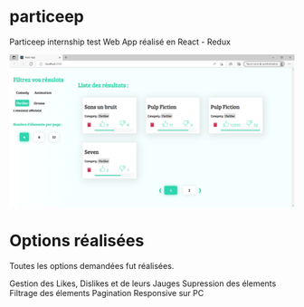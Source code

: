 
# particeep
Particeep internship test
Web App réalisé en React - Redux

![alt text](https://github.com/idrisT11/particeep/blob/main/demo.png?raw=true)

# Options réalisées
Toutes les options demandées fut réalisées.

Gestion des Likes, Dislikes et de leurs Jauges
Supression des élements
Filtrage des élements
Pagination
Responsive sur PC

